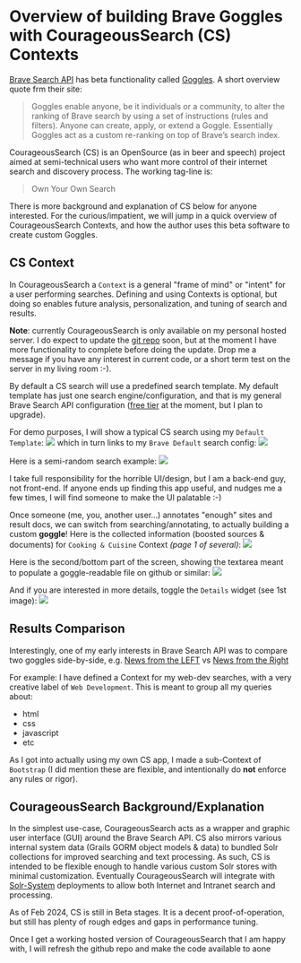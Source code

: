 # Overview of building Brave Goggles with CourageousSearch (CS) Contexts
[Brave Search API](https://api.search.brave.com/app/documentation/web-search/get-started) has beta functionality called [Goggles](https://github.com/brave/goggles-quickstart/blob/main/README.md). A short overview quote frm their site:
> Goggles enable anyone, be it individuals or a community, to alter the ranking of Brave search by using a set of instructions (rules and filters). Anyone can create, apply, or extend a Goggle. Essentially Goggles act as a custom re-ranking on top of Brave’s search index.

CourageousSearch (CS) is an OpenSource (as in beer and speech) project aimed at semi-technical users who want more control of their internet search and discovery process. The working tag-line is:
> Own Your Own Search

There is more background and explanation of CS below for anyone interested.
For the curious/impatient, we will jump in a quick overview of CourageousSearch Contexts, and how the author uses this beta software to create custom Goggles.

## CS Context
In CourageousSearch a `Context` is a general "frame of mind" or "intent" for a user performing searches. Defining and using Contexts is optional, but doing so enables future analysis, personalization, and tuning of search and results. 

**Note**: currently CourageousSearch is only available on my personal hosted server. I do expect to update the [git repo](https://github.com/seanoc5/courageoussearch) soon, but at the moment I have more functionality to complete before doing the update. Drop me a message if you have any interest in current code, or a short term test on the server in my living room :-).   

By default a CS search will use a predefined search template. My default template has just one search engine/configuration, and that is my general Brave Search API configuration ([free tier](https://api.search.brave.com/app/subscriptions/subscribe) at the moment, but I plan to upgrade). 

For demo purposes, I will show a typical CS search using my `Default Template`:
![](/home/sean/work/courageoussearch/grails-app/assets/images/documentation/search-template-list.png)
which in turn links to my `Brave Default` search config:
![](/home/sean/work/courageoussearch/grails-app/assets/images/documentation/brave-default-config.png)

Here is a semi-random search example:
![](/home/sean/work/courageoussearch/grails-app/assets/images/documentation/search-screen-example1.png)

I take full responsibility for the horrible UI/design, but I am a back-end guy, not front-end. If anyone ends up finding this app useful, and nudges me a few times, I will find someone to make the UI palatable :-)

Once someone (me, you, another user...) annotates "enough" sites and result docs, we can switch from searching/annotating, to actually building a custom **goggle**!
Here is the collected information (boosted sources & documents) for `Cooking & Cuisine` Context _(page 1 of several)_:
![](/home/sean/work/courageoussearch/grails-app/assets/images/documentation/google-example1-basic.png)

Here is the second/bottom part of the screen, showing the textarea meant to populate a goggle-readable file on github or similar:
![](/home/sean/work/courageoussearch/grails-app/assets/images/documentation/google-example-textarea.png)

And if you are interested in more details, toggle the `Details` widget (see 1st image):
![](/home/sean/work/courageoussearch/grails-app/assets/images/documentation/google-example1-details.png)

## Results Comparison
Interestingly, one of my early interests in Brave Search API was to compare two goggles side-by-side, e.g. [News from the LEFT](https://raw.githubusercontent.com/allsides-news/brave-goggles/main/left.goggles) vs [News from the Right](https://search.brave.com/goggles/profile?goggles_id=https%3A%2F%2Fraw.githubusercontent.com%2Fallsides-news%2Fbrave-goggles%2Fmain%2Fright.goggles)   

For example: I have defined a Context for my web-dev searches, with a very creative label of `Web Development`. This is meant to group all my queries about:
* html
* css
* javascript
* etc

As I got into actually using my own CS app, I made a sub-Context of `Bootstrap` (I did mention these are flexible, and intentionally do **not** enforce any rules or rigor).


## CourageousSearch Background/Explanation
In the simplest use-case, CourageousSearch acts as a wrapper and graphic user interface (GUI) around the Brave Search API. 
CS also mirrors various internal system data (Grails GORM object models & data) to bundled Solr collections for improved searching and text processing. As such, CS is intended to be flexible enough to handle various custom Solr stores with minimal customization. Eventually CourageousSearch will integrate with [Solr-System](https://github.com/seanoc5/solr-system) deployments to allow both Internet and Intranet search and processing.  

As of Feb 2024, CS is still in Beta stages. It is a decent proof-of-operation, but still has plenty of rough edges and gaps in performance tuning.  

Once I get a working hosted version of CourageousSearch that I am happy with, I will refresh the github repo and make the code available to aone
